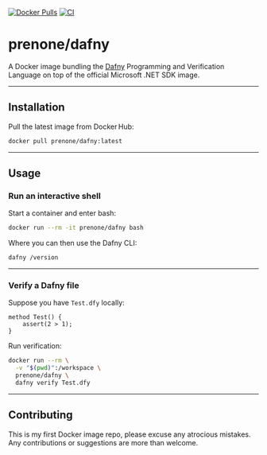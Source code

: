 [![Docker Pulls](https://img.shields.io/docker/pulls/prenone/dafny.svg)](https://hub.docker.com/r/prenone/dafny)
[![CI](https://github.com/prenone/dafny-docker/actions/workflows/docker-publish.yml/badge.svg)](https://github.com/prenone/dafny-docker/actions/workflows/docker-publish.yml)

# prenone/dafny

A Docker image bundling the [Dafny](https://github.com/dafny-lang/dafny) Programming and Verification Language on top of the official Microsoft .NET SDK image.

---

## Installation

Pull the latest image from Docker Hub:

```bash
docker pull prenone/dafny:latest
```

---

## Usage

### Run an interactive shell

Start a container and enter bash:

```bash
docker run --rm -it prenone/dafny bash
```

Where you can then use the Dafny CLI:

```bash
dafny /version
```

---

### Verify a Dafny file

Suppose you have `Test.dfy` locally:

```dafny
method Test() {
    assert(2 > 1);
}
```

Run verification:

```bash
docker run --rm \
  -v "$(pwd)":/workspace \
  prenone/dafny \
  dafny verify Test.dfy
```

---

## Contributing

This is my first Docker image repo, please excuse any atrocious mistakes. Any contributions or suggestions are more than welcome.

